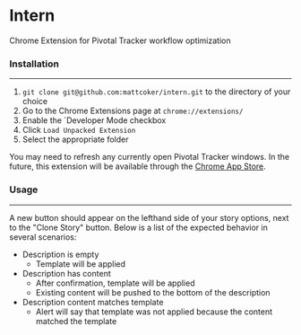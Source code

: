 # Intern
Chrome Extension for Pivotal Tracker workflow optimization

### Installation
-----

1. `git clone git@github.com:mattcoker/intern.git` to the directory of your choice
1. Go to the Chrome Extensions page at `chrome://extensions/`
1. Enable the `Developer Mode checkbox
1. Click `Load Unpacked Extension`
1. Select the appropriate folder

You may need to refresh any currently open Pivotal Tracker windows. In the future, this extension will be available through the [Chrome App Store](https://chrome.google.com/webstore/category/extensions).

### Usage
-----

A new button should appear on the lefthand side of your story options, next to the "Clone Story" button. Below is a list of the expected behavior in several scenarios:
- Description is empty
  - Template will be applied
- Description has content
  - After confirmation, template will be applied
  - Existing content will be pushed to the bottom of the description
- Description content matches template
  - Alert will say that template was not applied because the content matched the template
